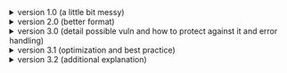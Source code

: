 <details>
  <summary>version 1.0 (a little bit messy)</summary>

on server side:

- declare and initialize bind_addr
- declare and initialize bind_port
<details>
  <summary> func main: </summary>

  - declare server tcp file descriptor
  - call create socket and initialize tcp fd with return value from this func
  - checking error after calling create socket
  - start event loop and pass the tcp fd as param
  - close tcp fd and exit program
</details>

<details>
  <summary> func create socket that return tcp fd: </summary>

  - declare the server socket address with struct sockaddr_in
  - declare the ret variable for error handling
  - declare tcp file descriptor to handle socket
  - intialize the tcp fd with return value from calling socket syscall
    - passing address family IPv4 (AF_INET) constant as first param
    - passing socket type tcp (SOCK_STREAM) constant as second param
    - passing internet protocol type (IPPROTO_TCP) constant as third param
  - checking error after create socket and return -1 if error
  - initialize `socketaddr_in` with memset
  - assign AF_INET (address family for IPv4) constant to sin_family property from `socketaddr_in`
  - convert bind address string to binary - with help of func inet_pton from library
    - assign `socketaddr_in.sin_addr` by passing the `socketaddr_in.sin_addr` as third parameter to inet_pton
  - check for error from return value of inet_pton
  - if error, close the tcp fd and return -1
  - convert bind port's byte order to big endian with func htons and assign `socketaddr_in.sin_port` from return value of htons
  - binding with bind syscall
    - assign ret var from return value of bind
    - casting the struct `socketaddr_in` to generic struct `socketaddr`
  - check for error, if error close the tcp fd and return -1
  - listen to incoming request by calling listen syscall and assign ret var from return value of listen
  - check for error, if error close the tcp fd and return -1
  - return tcp fd
</details>

<details>
  <summary> func start event loop </summary>

  - declare ret var
  - loop with while
    - initialize ret var with return value from run_event_loop func
      - pass tcp fd as parameter of run_event_loop
    - check for an error or exit signal, and break if the conditions are met
</details>

<details>
  <summary> func run event loop </summary>

  - declare the client socket address with struct sockaddr_in
  - declare the address length with socklen_t
  - declare the client tcp fd
  - optional section
    - declare the client address in the form of string
    - declare client port
  - initialize address length with `sizeof(socklen_t)`
  - waiting for connection from client by accept func from syscall

    - casting the struct `socketaddr_in` to generic struct `socketaddr`
    - passing tcp fd as first param
    - passing generic sockaddr as second param
    - passing address length as third param

  - initialize client fd by return value from accept
  - check error by client fd and return -1 if error
  - optional section

    - use inet_ntop and ntohs to make the data readable on your machine/host
    - and printf the result of inet_ntop and ntohs

  - call receive data func
    - pass the client fd as param
  - close the client fd
  - return 0 if there's no error
</details>

<details>
  <summary> func receive data </summary>

  - declare pointer data with simple custom protocol from struct data
  - declare ret var for checking purposes
  - allocate pointer data with malloc
  - checking malloc error
  - do a looping with while
    - waiting message from client with recv syscall
    - initialize ret var with return value from recv
    - check error, break if error
    - check if client disconnected, break if disconnected
    - call interpret message (to interpret client message)
      - pass pointer data
    - call get input and send
      - pass client fd and pointer data
      - check for return value
        - if true then break the loop
  - free the data memory
</details>

on both-side:

- declare and initialize struct `data` as super simple protocol
<details>
  <summary> func interpret message </summary>
  
  - assign len with ordered byte from htons
  - add null char from msg to terminate string
  - then you be able to print the client msg
</details>

<details>
  <summary> func get input and send </summary>
  
  - declare len var to store msg length
  - call fgets to enter the message from stdin
    - pass msg as first param
    - and the size of msg as second param
    - and the source (stdin)
    - check the return value
      - if false (indicate EOF) return -1
  - count length msg with strlen and assign it to len var
  - check the last index of msg with \n char
    - assign last index of msg with null to terminate string
    - decrement len var
  - check if the msg is empty (len var eq 0)
    - return 0 (don't send data to dest)
  - if msg exit return -1
  - reorder byte of len with htons
  - call send data to dest
    - passing dest fd
    - passing pointer data
  - return 0 to continue iterate the loop
</details>

<details>
  <summary> func send data to dest </summary>
  
  - declare ret for checking
  - call send syscall
    - initialize ret with return value
    - pass the proper param
  - check if ret var indicate error
    - return -1 if error
  - return 0 if not
</details>

on client:

- declare and initialize server_addr
- declare and initialize server_port
<details>
  <summary> func main </summary>
  
  - kurang lebih sama kek server
</details>

<details>
  <summary> func create_socket_and_connect </summary>
  
  - kurang lebih sama kek server
  - but instead of create, bind, and listen. just create and connect
</details>

<details>
  <summary> func start_chat </summary>
  
  - event loop happens here
</details>

additional function from lib:

- inet_pton presentation to network | string to binary
- inet_ntop binary to string
- htons manipulate endianness

</details>

<details>
  <summary>version 2.0 (better format)</summary>

  ## This software consists of client and server, whereas the server act as (...) and client act as (...)

  ### how it works

  <details>
    <summary>general</summary>

  - define simple protocol to construct the packet.

  </details>

  <details>
    <summary>on the client side</summary>

  - setup client
    - create FD with socket
    - connect to the server
  - initialize needed data
  - start event loop
    - get input from user and store it
      - construct the packet to be sent 
      - send the packet to the server
    - receive message from other client through server
      - decode/transform/extact/whatever the packet
      - read it

  </details>

  <details>
    <summary>on the server side</summary>

  - setup server
    - create FD with socket
    - bind the port
    - start listen the incoming request
  - initialize needed data
  - start event loop
    - accept connection from the first request on queue
    - receive the payload data (packet message)
      - decode/transform/extact/whatever the packet
      - read it and store to history chat
      - send the packet to other clients (broadcast)
  </details>
  <hr/>
</details>

<details>
  <summary>version 3.0 (detail possible vuln and how to protect against it and error handling)</summary>

  - funfact: it's a little bit unique that both server and client dispatch the disconnect event on recv syscall, so we need to handle it to prevent infinite loop
  - somehow, if the client sends an invalid packet multiple times, it will cause a recv error (bad address). Therefore, immediately force the server to shutdown, so you need to close the sender connection to protect against it
  - there's a situation where short recv (unintentional, here's the [simulated](https://github.com/Reyuki-san/chat_app/commit/cedb2d431bbee662339807177f7687cedaa1ab8c) one) and sending multiple packets at once (intentional, here's the [simulated](https://github.com/Reyuki-san/chat_app/commit/15f07aefac60a4f2f95de73d92fe245ce2db0170) one) occur. In that case, we need to carefully keep track of packet that have been read during the recv call. Otherwise it will crash the server
  - add bound checking verification for message len member struct, since it can be fooled with arbitary value from the client's side, see [this message](https://t.me/GNUWeeb/854582) for more detail

  Thanks viro-senpai for [pointing out](https://gist.githubusercontent.com/alviroiskandar/c95b95b2a0d7c13913f0ce5c12215340/raw/d52f14f7bbf8e7f1b5a4429cabb224860cb25947/server.c.txt) points 2 and 3
</details>

<details>
  <summary>version 3.1 (optimization and best practice)</summary>
  
  ### key takeaways
  - recv will batch the sendto from the client if the size of more than one sendto fits the size of the parameter in recvfrom
    - but still wondering, How exactly did this happen? I mean, I think I misunderstood the mechanism since batching does not always work like that
  - memory management
    - memory layouting
    - choose the right data structure
</details>

<details>
  <summary>version 3.2 (additional explanation)</summary>

### Here is an example of how the package is expected

Commit SHA: [`9441e97`](https://github.com/Reyuki-san/chat_app/blob/9441e97b14d010224d1b735540f614a0b1b6c049)

```
MSG CONTENT = hey\0

HDR     + UINT 16 BITS  + MSG LEN       + RAW BYTE      = TOTAL EXPECTED LEN
4       + 2             + 4             + 8192          = 8202 BYTES
```

*Baru sadar `MSG LEN` tu dari mana ya? ohh ternyata LEN-nya dari MSG CONTENT, kayaknya keliru sih di commit SHA itu :v

Usually, you'll just use the occupied size instead of the raw byte. But for this cases, I just want try to proof [the overflow of memcpy](https://t.me/GNUWeeb/854582) before adding [boundary verification](https://t.me/GNUWeeb/854601).
But instead, I just got `recv: connection reset by peer` on the client-side T_T

I will assume the recv error on the client-side caused by Client disconnected log from the server-side
```
New client connected from 127.0.0.1:35604
4 8202 # first recv
8196 8202 # second recv
Client disconnected
```

But what caused the recv error to be triggered is still mysterious. maybe recv_len < expected len cause this error? see [the comment section on this commit](https://github.com/Reyuki-san/chat_app/blob/9441e97b14d010224d1b735540f614a0b1b6c049/client.c#L77)

### Visualization overlaps on memmove

```
+--------------------------------------+
|                Source                |
+---+---+---+---+----+---+----+--------+
| 0 | - | 4 | - | 6  | - | 28 |        |
+---+---+---+---+----+---+----+        |
|     4     |    2   |   22   |  EMPTY |
+-----------+--------+--------+        |
|    HDR    |       BODY      |        |
+-----------+-----------------+--------+
|                                      |
+--------------------------------------+
|              Destination             |
+---+---+---+---+----+---+----+---+----+
| 0 | - | 4 | - | 27 | - | 29 | - | 51 |
+---+---+---+---+----+---+----+---+----+
|     4     |   23   |   2    |   22   |
+-----------+--------+--------+--------+
|    HDR    |           BODY           |
+-----------+--------------------------+
|                                      |
+--------------------------------------+
| Destination: msg_id picked from union|
+--------------------------------------+
| Source: member msg picked from union |
+--------------------------------------+
| BUFFER MSG CONTENT:                  |
+--------------------------------------+
| long message lorem is\0              |
+---+---+---+---+----+---+----+---+----+
```

you can see `27 - 29` in `msg_id` is overlap with `6 - 28` in `msg` union member of `struct packet`
What doesn't make any sense to me is, if the memmove cause overlaps, why is the rest of the unhandled buffer still stored after null char? inside `cs->pkt.msg.data` at `broadcast_msg` function

</details>